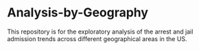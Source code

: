 # Analysis-by-Geography
This repository is for the exploratory analysis of the arrest and jail admission trends across different geographical areas in the US.
